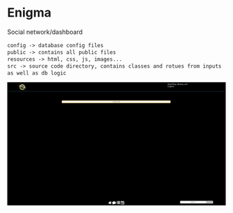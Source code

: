 # Enigma

Social network/dashboard

    config -> database config files
    public -> contains all public files
    resources -> html, css, js, images...
    src -> source code directory, contains classes and rotues from inputs as well as db logic
    
![Alt text](resources/images/homepage.png "Homepage")
